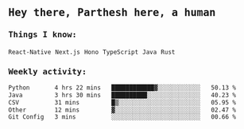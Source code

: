 <samp>
    <h2>Hey there, Parthesh here, a human</h2>
    <h3>Things I know: </h3>
    <code>React-Native</code> <code>Next.js</code> <code>Hono</code> <code>TypeScript</code> <code>Java</code> <code>Rust</code>
    <h3>Weekly activity:</h3>
<!--START_SECTION:waka-->

```txt
Python       4 hrs 22 mins   ████████████▓░░░░░░░░░░░░   50.13 %
Java         3 hrs 30 mins   ██████████░░░░░░░░░░░░░░░   40.23 %
CSV          31 mins         █▒░░░░░░░░░░░░░░░░░░░░░░░   05.95 %
Other        12 mins         ▓░░░░░░░░░░░░░░░░░░░░░░░░   02.47 %
Git Config   3 mins          ░░░░░░░░░░░░░░░░░░░░░░░░░   00.66 %
```

<!--END_SECTION:waka-->
</samp>
